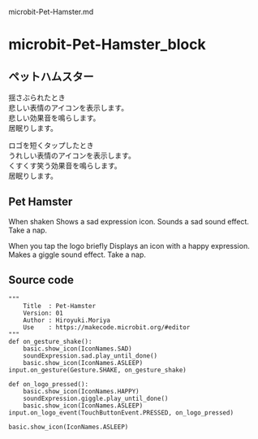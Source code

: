 microbit-Pet-Hamster.md    

# microbit-Pet-Hamster_block  

## ペットハムスター  

  揺さぶられたとき  
    悲しい表情のアイコンを表示します。  
    悲しい効果音を鳴らします。  
    居眠りします。

  ロゴを短くタップしたとき  
    うれしい表情のアイコンを表示します。  
    くすくす笑う効果音を鳴らします。  
    居眠りします。


## Pet Hamster  

  When shaken
    Shows a sad expression icon.
    Sounds a sad sound effect.
    Take a nap.

  When you tap the logo briefly
    Displays an icon with a happy expression.
    Makes a giggle sound effect.
    Take a nap.

## Source code
```
"""
    Title  : Pet-Hamster
    Version: 01
    Author : Hiroyuki.Moriya
    Use    : https://makecode.microbit.org/#editor
"""
def on_gesture_shake():
    basic.show_icon(IconNames.SAD)
    soundExpression.sad.play_until_done()
    basic.show_icon(IconNames.ASLEEP)
input.on_gesture(Gesture.SHAKE, on_gesture_shake)

def on_logo_pressed():
    basic.show_icon(IconNames.HAPPY)
    soundExpression.giggle.play_until_done()
    basic.show_icon(IconNames.ASLEEP)
input.on_logo_event(TouchButtonEvent.PRESSED, on_logo_pressed)

basic.show_icon(IconNames.ASLEEP)
```
